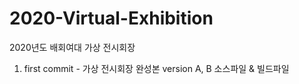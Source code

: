 # 2020-Virtual-Exhibition
2020년도 배회여대 가상 전시회장 

1. first commit - 가상 전시회장 완성본 version A, B 소스파일 & 빌드파일
